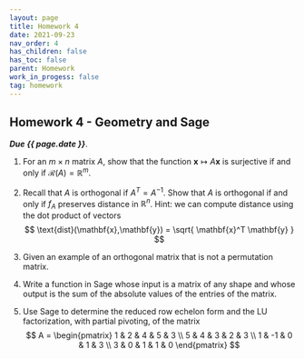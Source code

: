 ```yaml
---
layout: page
title: Homework 4
date: 2021-09-23
nav_order: 4
has_children: false
has_toc: false
parent: Homework
work_in_progess: false
tag: homework 
---
```


## Homework 4 - Geometry and Sage

**_Due {{ page.date }}_**. 

1. For an $m \times n$ matrix $A$, show that the function $\mathbf{x} \mapsto A\mathbf{x}$ 
is surjective if and only if $\mathcal R(A) = \mathbb{R}^m$.

2. Recall that $A$ is orthogonal if $A^T = A^{-1}$. Show that $A$ is orthogonal if and only if $f_A$ preserves 
distance in $\mathbb{R}^n$. Hint: we can compute distance using the dot product of vectors 
$$
    \text{dist}(\mathbf{x},\mathbf{y}) = \sqrt{ \mathbf{x}^T \mathbf{y} }
$$

3. Given an example of an orthogonal matrix that is not a permutation matrix. 

4. Write a function in Sage whose input is a matrix of any shape and whose output is the sum of 
the absolute values of the entries of the matrix. 

5. Use Sage to determine the reduced row echelon form and the LU factorization, with 
partial pivoting, of the matrix 
$$
    A = 
    \begin{pmatrix}
        1 & 2 & 4 & 5 & 3 \\
        5 & 4 & 3 & 2 & 3 \\
        1 & -1 & 0 & 1 & 3 \\
        3 & 0 & 1 & 1 & 0  
    \end{pmatrix}
$$  
